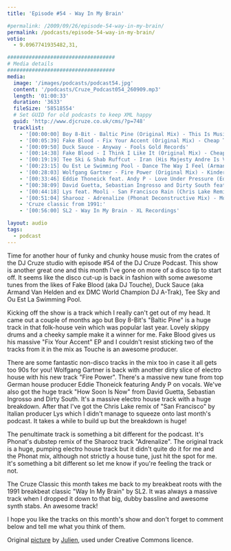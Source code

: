 ```yaml
---
title: 'Episode #54 - Way In My Brain'

#permalink: /2009/09/26/episode-54-way-in-my-brain/
permalink: /podcasts/episode-54-way-in-my-brain/
votio:
  - 9.0967741935482,31,

###################################
# Media details
###################################
media:
  image: '/images/podcasts/podcast54.jpg'
  content: '/podcasts/Cruze_Podcast054_260909.mp3'
  length: '01:00:33'
  duration: '3633'
  fileSize: '58518554'
  # Set GUID for old podcasts to keep XML happy
  guid: 'http://www.djcruze.co.uk/cms/?p=748'
  tracklist:
    - '[00:00:00] Boy 8-Bit - Baltic Pine (Original Mix) - This Is Music Ltd.'
    - '[00:05:39] Fake Blood - Fix Your Accent (Original Mix) - Cheap Thrills'
    - '[00:09:50] Duck Sauce - Anyway - Fools Gold Records'
    - '[00:14:38] Fake Blood - I Think I Like It (Original Mix) - Cheap Thrills'
    - '[00:19:19] Tee Ski & Shab Ruffcut - Iran (His Majesty Andre Is Very Lazy Mix) - ESP Records'
    - '[00:23:15] Ou Est Le Swimming Pool - Dance The Way I Feel (Armand Van Helden Club Mix) - Stiff Records'
    - '[00:28:03] Wolfgang Gartner - Fire Power (Original Mix) - Kindergarten'
    - '[00:33:46] Eddie Thoneick feat. Andy P - Love Under Pressure (Eddie Thoneick Remix) - Tonik Recordings'
    - "[00:38:09] David Guetta, Sebastian Ingrosso and Dirty South feat. Julie McKnight - How Soon Is Now (Extended Version) - F**k Me I'm Famous"
    - '[00:44:18] Lys feat. Mooli - San Francisco Rain (Chris Lake Remix) - Rising Music'
    - '[00:51:04] Sharooz - Adrenalize (Phonat Deconstructive Mix) - Mofo Hifi Records'
    - 'Cruze classic from 1991:'
    - '[00:56:00] SL2 - Way In My Brain - XL Recordings'

layout: audio
tags:
  - podcast
---
```


Time for another hour of funky and chunky house music from the crates of the DJ Cruze studio with episode #54 of the DJ Cruze Podcast. This show is another great one and this month I've gone on more of a disco tip to start off. It seems like the disco cut-up is back in fashion with some awesome tunes from the likes of Fake Blood (aka DJ Touche), Duck Sauce (aka Armand Van Helden and ex DMC World Champion DJ A-Trak), Tee Sky and Ou Est La Swimming Pool.

Kicking off the show is a track which I really can't get out of my head. It came out a couple of months ago but Boy 8-Bit's "Baltic Pine" is a huge track in that folk-house vein which was popular last year. Lovely skippy drums and a cheeky sample make it a winner for me. Fake Blood gives us his massive "Fix Your Accent" EP and I couldn't resist sticking two of the tracks from it in the mix as Touche is an awesome producer.

There are some fantastic non-disco tracks in the mix too in case it all gets too 90s for you! Wolfgang Gartner is back with another dirty slice of electro house with his new track "Fire Power". There's a massive new tune from top German house producer Eddie Thoneick featuring Andy P on vocals. We've also got the huge track "How Soon Is Now" from David Guetta, Sebastian Ingrosso and Dirty South. It's a massive electro house track with a huge breakdown. After that I've got the Chris Lake remix of "San Francisco" by Italian producer Lys which I didn't manage to squeeze onto last month's podcast. It takes a while to build up but the breakdown is huge!

The penultimate track is something a bit different for the podcast. It's Phonat's dubstep remix of the Sharooz track "Adrenalize". The original track is a huge, pumping electro house track but it didn't quite do it for me and the Phonat mix, although not strictly a house tune, just hit the spot for me. It's something a bit different so let me know if you're feeling the track or not.

The Cruze Classic this month takes me back to my breakbeat roots with the 1991 breakbeat classic "Way In My Brain" by SL2. It was always a massive track when I dropped it down to that big, dubby bassline and awesome synth stabs. An awesome track!

I hope you like the tracks on this month's show and don't forget to comment below and tell me what you think of them.

Original [picture][4] by [Julien][5], used under Creative Commons licence.

[1]: http://www.djcruze.co.uk/cms/wp-content/uploads/2009/09/podcast54.jpg
[2]: http://www.djcruze.co.uk/cms/wp-content/DownloadButton.gif
[3]: http://www.djcruzeaudio.co.uk/podcasts/Cruze_Podcast054_260909.mp3
[4]: http://www.flickr.com/photos/spidey-man/228168488/
[5]: http://www.flickr.com/photos/spidey-man/
